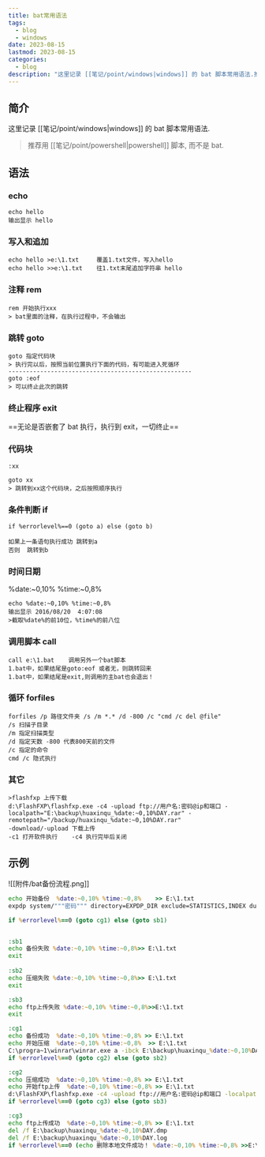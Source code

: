 ```yaml
---
title: bat常用语法
tags:
  - blog
  - windows
date: 2023-08-15
lastmod: 2023-08-15
categories:
  - blog
description: "这里记录 [[笔记/point/windows|windows]] 的 bat 脚本常用语法.推荐用 [[笔记/point/powershell|powershell]] 脚本, 而不是 bat."
---
```


## 简介

这里记录 [[笔记/point/windows|windows]] 的 bat 脚本常用语法.

> 推荐用 [[笔记/point/powershell|powershell]] 脚本, 而不是 bat.

## 语法

### echo

```
echo hello
输出显示 hello
```

### 写入和追加

```
echo hello >e:\1.txt     覆盖1.txt文件，写入hello        
echo hello >>e:\1.txt    往1.txt末尾追加字符串 hello
```

### 注释 rem

```
rem 开始执行xxx
> bat里面的注释，在执行过程中，不会输出
```

### 跳转 goto

```
goto 指定代码块
> 执行完以后，按照当前位置执行下面的代码，有可能进入死循环
----------------------------------------------------
goto :eof
> 可以终止此次的跳转
```

### 终止程序 exit

==无论是否嵌套了 bat 执行，执行到 exit，一切终止==

### 代码块

`:xx`

```
goto xx
> 跳转到xx这个代码块，之后按照顺序执行
```

### 条件判断 if

`if %errorlevel%==0 (goto a) else (goto b)`

```
如果上一条语句执行成功 跳转到a
否则  跳转到b
```

### 时间日期

%date:~0,10% %time:~0,8%

```
echo %date:~0,10% %time:~0,8%
输出显示 2016/08/20  4:07:08
>截取%date%的前10位，%time%的前八位
```

### 调用脚本 call

```
call e:\1.bat    调用另外一个bat脚本
1.bat中，如果结尾是goto:eof 或者无，则跳转回来
1.bat中，如果结尾是exit,则调用的主bat也会退出！
```

### 循环 forfiles

```
forfiles /p 路径文件夹 /s /m *.* /d -800 /c "cmd /c del @file"
/s 扫描子目录
/m 指定扫描类型
/d 指定天数 -800 代表800天前的文件
/c 指定的命令
cmd /c 隐式执行
```

### 其它

```
>flashfxp 上传下载
d:\FlashFXP\flashfxp.exe -c4 -upload ftp://用户名:密码@ip和端口 -localpath="E:\backup\huaxinqu_%date:~0,10%DAY.rar" -remotepath="/backup/huaxinqu_%date:~0,10%DAY.rar"
-download/-upload 下载上传
-c1 打开软件执行    -c4 执行完毕后关闭
```

## 示例

![[附件/bat备份流程.png]]

```bat
echo 开始备份  %date:~0,10% %time:~0,8%    >> E:\1.txt
expdp system/"""密码""" directory=EXPDP_DIR exclude=STATISTICS,INDEX dumpfile=huaxinqu_%date:~0,10%DAY.dmp logfile=huaxinqu_%date:~0,10%DAY.log network_link=remote_hydb  tables=qx_huaxin.t_zs101_06

if %errorlevel%==0 (goto cg1) else (goto sb1)


:sb1
echo 备份失败 %date:~0,10% %time:~0,8%>> E:\1.txt
exit
 
:sb2
echo 压缩失败 %date:~0,10% %time:~0,8%>> E:\1.txt
exit

:sb3
echo ftp上传失败 %date:~0,10% %time:~0,8%>>E:\1.txt
exit

:cg1
echo 备份成功  %date:~0,10% %time:~0,8% >> E:\1.txt
echo 开始压缩  %date:~0,10% %time:~0,8%  >> E:\1.txt
C:\progra~1\winrar\winrar.exe a -ibck E:\backup\huaxinqu_%date:~0,10%DAY.rar E:\backup\huaxinqu_%date:~0,10%DAY.DMP E:\backup\huaxinqu_%date:~0,10%DAY.log   
if %errorlevel%==0 (goto cg2) else (goto sb2)

:cg2
echo 压缩成功  %date:~0,10% %time:~0,8% >> E:\1.txt
echo 开始ftp上传  %date:~0,10% %time:~0,8% >> E:\1.txt
d:\FlashFXP\flashfxp.exe -c4 -upload ftp://用户名:密码@ip和端口 -localpath="E:\backup\huaxinqu_%date:~0,10%DAY.rar" -remotepath="/backup/huaxinqu_%date:~0,10%DAY.rar"    
if %errorlevel%==0 (goto cg3) else (goto sb3) 

:cg3
echo ftp上传成功  %date:~0,10% %time:~0,8% >> E:\1.txt
del /f E:\backup\huaxinqu_%date:~0,10%DAY.dmp
del /f E:\backup\huaxinqu_%date:~0,10%DAY.log
if %errorlevel%==0 (echo 删除本地文件成功！ %date:~0,10% %time:~0,8% >>E:\1.txt) else (echo 删除本地文件失败！ %date:~0,10% %time:~0,8% >>E:\1.txt  )
```
